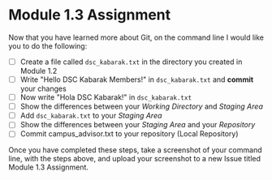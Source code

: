 # Module 1.3 Assignment

Now that you have learned more about Git, on the command line I would like you to do the following:

- [ ] Create a file called `dsc_kabarak.txt` in the directory you created in Module 1.2
- [ ] Write "Hello DSC Kabarak Members!" in `dsc_kabarak.txt` and **commit** your changes
- [ ] Now write "Hola DSC Kabarak!" in `dsc_kabarak.txt`
- [ ] Show the differences between your _Working Directory_ and _Staging Area_
- [ ] Add `dsc_kabarak.txt` to your _Staging Area_
- [ ] Show the differences between your _Staging Area_ and your _Repository_
- [ ] Commit campus_advisor.txt to your repository (Local Repository)

Once you have completed these steps, take a screenshot of your command line, with the steps above, 
and upload your screenshot to a new Issue titled Module 1.3 Assignment.
